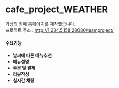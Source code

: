 # cafe_project_WEATHER

가상의 카페 홈페이지를 제작했습니다. <br/>
프로젝트 주소 : http://1.234.5.158:28080/teamproject/
 <br/>
 <h4> 주요기능 <h4>
 <ul>
  <li>날씨에 따른 메뉴추천
  <li>메뉴설명
  <li>주문 및 결제
  <li>리뷰작성
  <li>실시간 채팅
 <ul>
